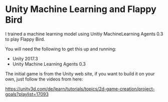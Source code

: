 # Unity Machine Learning and Flappy Bird

I trained a machine learning model using Unitiy MachineLearning Agents 0.3 to play Flappy Bird.

You will need the following to get this up and running:

* Unity 2017.3
* Unity Machine Learning Agents 0.3


The initial game is from the Unity web site, if you want to build it on your own, just follow the videos from here:

https://unity3d.com/de/learn/tutorials/topics/2d-game-creation/project-goals?playlist=17093
